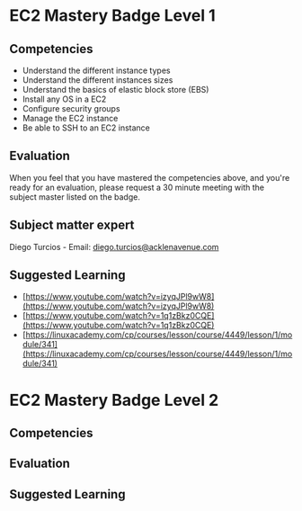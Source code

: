 # EC2 Mastery Badge Level 1

## Competencies

 - Understand the different instance types
 - Understand the different instances sizes
 - Understand the basics of elastic block store (EBS)
 - Install any OS in a EC2
 - Configure security groups
 - Manage the EC2 instance
 - Be able to SSH to an EC2 instance

## Evaluation
When you feel that you have mastered the competencies above, and you're ready for an evaluation, please request a 30 minute meeting with the subject master listed on the badge.

## Subject matter expert
Diego Turcios - Email: diego.turcios@acklenavenue.com

## Suggested Learning

 - [https://www.youtube.com/watch?v=izyqJPl9wW8](https://www.youtube.com/watch?v=izyqJPl9wW8)
 - [https://www.youtube.com/watch?v=1q1zBkz0CQE](https://www.youtube.com/watch?v=1q1zBkz0CQE)
 - [https://linuxacademy.com/cp/courses/lesson/course/4449/lesson/1/module/341](https://linuxacademy.com/cp/courses/lesson/course/4449/lesson/1/module/341)

# EC2 Mastery Badge Level 2

## Competencies

## Evaluation

## Suggested Learning
